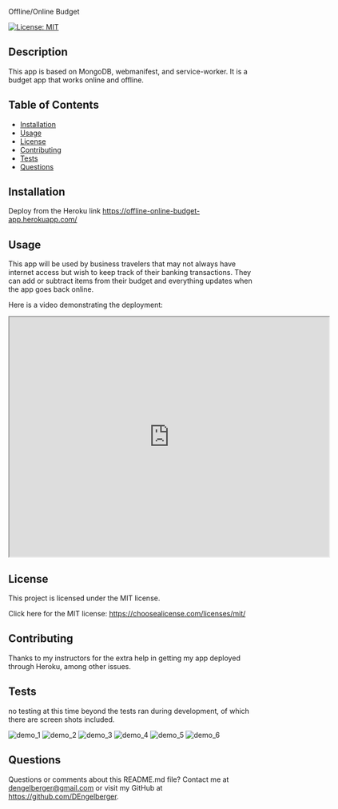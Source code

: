  Offline/Online Budget

  [![License: MIT](https://img.shields.io/badge/License-MIT-yellow.svg)](https://opensource.org/licenses/MIT)

  ## Description 
  
  This app is based on MongoDB, webmanifest, and service-worker. It is a budget app that works online and offline.

  ## Table of Contents

  * [Installation](#installation)
  * [Usage](#usage) 
  * [License](#license)
  * [Contributing](#contributing)
  * [Tests](#tests)
  * [Questions](#questions)
 

  ## Installation 
  
  Deploy from the Heroku link https://offline-online-budget-app.herokuapp.com/



  ## Usage 
  
  This app will be used by business travelers that may not always have internet access but wish to keep track of their banking transactions.  They can add or subtract items from their budget and everything updates when the app goes back online.

  Here is a video demonstrating the deployment:
  
  <iframe src="https://drive.google.com/file/d/1SBPtrwHzzsMAro77E7WQn772pv2Zrqsz/preview" width="640" height="480"></iframe>


  ## License 

  This project is licensed under the MIT license.

  Click here for the MIT license: https://choosealicense.com/licenses/mit/

  ## Contributing 
  
  Thanks to my instructors for the extra help in getting my app deployed through Heroku, among other issues.

  ## Tests 
  
  no testing at this time beyond the tests ran during development, of which there are screen shots included.

  ![demo_1](./assets/images/demo_1.png)
  ![demo_2](./assets/images/demo_2.png)
  ![demo_3](./assets/images/demo_3.png)
  ![demo_4](./assets/images/demo_4.png)
  ![demo_5](./assets/images/demo_5.png)
  ![demo_6](./assets/images/demo_6.png)
  

  ## Questions 

  Questions or comments about this README.md file? Contact me at dengelberger@gmail.com or visit my GitHub at https://github.com/DEngelberger.

